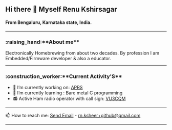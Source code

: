 ## Hi there 👋 Myself Renu Kshirsagar

<!--
**rn-ksheer/rn-ksheer** is a ✨ _special_ ✨ repository because its `README.md` (this file) appears on your GitHub profile.

Here are some ideas to get you started:

- 🔭 I’m currently working on ...
- 🌱 I’m currently learning ...
- 👯 I’m looking to collaborate on ...
- 🤔 I’m looking for help with ...
- 💬 Ask me about ...
- 📫 How to reach me: ...
- 😄 Pronouns: ...
- ⚡ Fun fact: ...
-->

<h4>From Bengaluru, Karnataka state, India.</h4>
 <hr size="10" noshade/>
 
<h3>:raising_hand:**About me** </h3>
Electronically Homebrewing from about two decades. By profession I am Embedded/Firmware developer & also a educator.
 <hr size="10" noshade/>

<h3>:construction_worker:**Current Activity'S** </h3>

- 🔭 I’m currently working on: <a href="https://github.com/rn-ksheer/APRS_Wx_v1"> APRS </a>
- 🌱 I’m currently learning : Bare metal C programming
- :radio: Active Ham radio operator with call sign: <a href="https://www.qrz.com/db/VU3CQM"> VU3CQM </a>
 <hr size="10" noshade/>

📫 How to reach me: <a href="mailto:rn.ksheer+github@gmail.com">Send Email</a> - rn.ksheer+github@gmail.com
 <hr size="10" noshade/>

